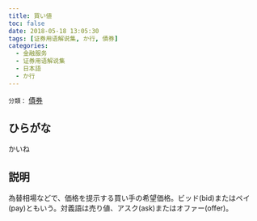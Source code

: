 ```yaml
---
title: 買い値
toc: false
date: 2018-05-18 13:05:30
tags: [证券用语解说集, か行, 債券]
categories:
  - 金融服务
  - 证券用语解说集
  - 日本語
  - か行
---
```


`分類：` [債券](/tags/債券/)

## ひらがな

かいね

## 説明

為替相場などで、価格を提示する買い手の希望価格。ビッド(bid)またはペイ(pay)ともいう。対義語は売り値、アスク(ask)またはオファー(offer)。
